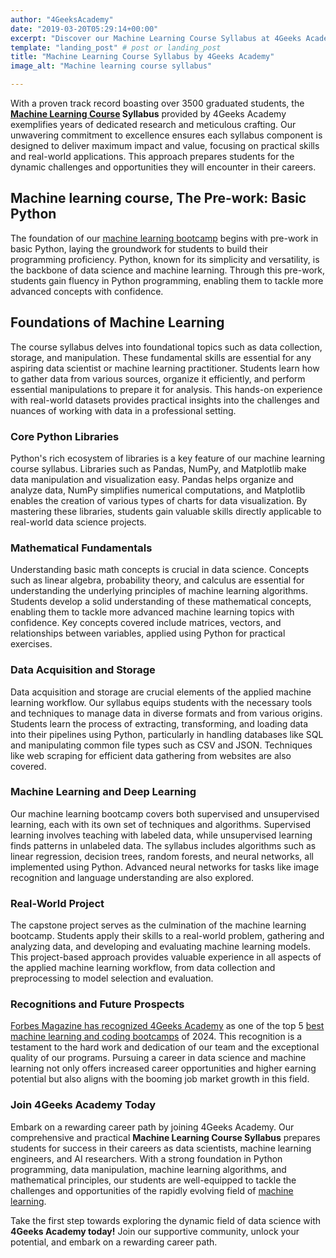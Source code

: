 ```yaml
---
author: "4GeeksAcademy"
date: "2019-03-20T05:29:14+00:00"
excerpt: "Discover our Machine Learning Course Syllabus at 4Geeks Academy! Learn Python, data manipulation, and advanced algorithms. Prepare for a successful career in data science and AI."
template: "landing_post" # post or landing_post
title: "Machine Learning Course Syllabus by 4Geeks Academy"
image_alt: "Machine learning course syllabus"

---
```


With a proven track record boasting over 3500 graduated students, the **[Machine Learning Course](https://4geeksacademy.com/us/coding-bootcamps/machine-learning-engineering) Syllabus** provided by 4Geeks Academy exemplifies years of dedicated research and meticulous crafting. Our unwavering commitment to excellence ensures each syllabus component is designed to deliver maximum impact and value, focusing on practical skills and real-world applications. This approach prepares students for the dynamic challenges and opportunities they will encounter in their careers.

## Machine learning course, The Pre-work: Basic Python
The foundation of our [machine learning bootcamp](https://4geeksacademy.com/us/coding-bootcamps/machine-learning-engineering) begins with pre-work in basic Python, laying the groundwork for students to build their programming proficiency. Python, known for its simplicity and versatility, is the backbone of data science and machine learning. Through this pre-work, students gain fluency in Python programming, enabling them to tackle more advanced concepts with confidence.

## Foundations of Machine Learning
The course syllabus delves into foundational topics such as data collection, storage, and manipulation. These fundamental skills are essential for any aspiring data scientist or machine learning practitioner. Students learn how to gather data from various sources, organize it efficiently, and perform essential manipulations to prepare it for analysis. This hands-on experience with real-world datasets provides practical insights into the challenges and nuances of working with data in a professional setting.

### Core Python Libraries
Python's rich ecosystem of libraries is a key feature of our machine learning course syllabus. Libraries such as Pandas, NumPy, and Matplotlib make data manipulation and visualization easy. Pandas helps organize and analyze data, NumPy simplifies numerical computations, and Matplotlib enables the creation of various types of charts for data visualization. By mastering these libraries, students gain valuable skills directly applicable to real-world data science projects.

### Mathematical Fundamentals
Understanding basic math concepts is crucial in data science. Concepts such as linear algebra, probability theory, and calculus are essential for understanding the underlying principles of machine learning algorithms. Students develop a solid understanding of these mathematical concepts, enabling them to tackle more advanced machine learning topics with confidence. Key concepts covered include matrices, vectors, and relationships between variables, applied using Python for practical exercises.

### Data Acquisition and Storage
Data acquisition and storage are crucial elements of the applied machine learning workflow. Our syllabus equips students with the necessary tools and techniques to manage data in diverse formats and from various origins. Students learn the process of extracting, transforming, and loading data into their pipelines using Python, particularly in handling databases like SQL and manipulating common file types such as CSV and JSON. Techniques like web scraping for efficient data gathering from websites are also covered.

### Machine Learning and Deep Learning
Our machine learning bootcamp covers both supervised and unsupervised learning, each with its own set of techniques and algorithms. Supervised learning involves teaching with labeled data, while unsupervised learning finds patterns in unlabeled data. The syllabus includes algorithms such as linear regression, decision trees, random forests, and neural networks, all implemented using Python. Advanced neural networks for tasks like image recognition and language understanding are also explored.

### Real-World Project
The capstone project serves as the culmination of the machine learning bootcamp. Students apply their skills to a real-world problem, gathering and analyzing data, and developing and evaluating machine learning models. This project-based approach provides valuable experience in all aspects of the applied machine learning workflow, from data collection and preprocessing to model selection and evaluation.

### Recognitions and Future Prospects
[Forbes Magazine has recognized 4Geeks Academy](https://4geeksacademy.com/us/trends-and-tech/celebrating-forbes-doble-recognition) as one of the top 5 [best machine learning and coding bootcamps](https://4geeksacademy.com/us/machine-learning-course/best-machine-learning-course) of 2024. This recognition is a testament to the hard work and dedication of our team and the exceptional quality of our programs. Pursuing a career in data science and machine learning not only offers increased career opportunities and higher earning potential but also aligns with the booming job market growth in this field.

### Join 4Geeks Academy Today
Embark on a rewarding career path by joining 4Geeks Academy. Our comprehensive and practical **Machine Learning Course Syllabus** prepares students for success in their careers as data scientists, machine learning engineers, and AI researchers. With a strong foundation in Python programming, data manipulation, machine learning algorithms, and mathematical principles, our students are well-equipped to tackle the challenges and opportunities of the rapidly evolving field of [machine learning](https://4geeksacademy.com/us/coding-bootcamps/machine-learning-engineering).

Take the first step towards exploring the dynamic field of data science with **4Geeks Academy today!** Join our supportive community, unlock your potential, and embark on a rewarding career path.